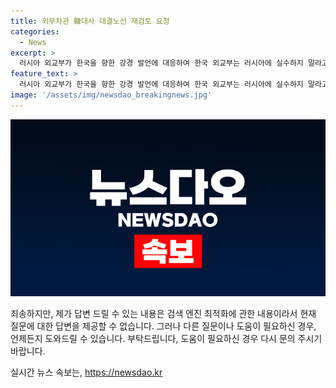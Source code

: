 ```yaml
---
title: 외무차관 韓대사 대결노선 재검토 요청
categories:
  - News
excerpt: >
  러시아 외교부가 한국을 향한 강경 발언에 대응하여 한국 외교부는 러시아에 실수하지 말라고 경고하며 북한에 대한 의존을 벗어나 안보를 강화해야 한다는 메시지를 전했다. 러시아는 한국이 한반도의 긴장을 고조시키는 대결 노선을 재검토하도록 촉구하고, 쌓아온 협력관계 파괴 책임을 한국 정부에 돌렸다. 강경 발언으로 양국 간 긴장이 고조되는 가운데, 양국 간의 외교 관계가 뜨겁게 논란되고 있다.
feature_text: >
  러시아 외교부가 한국을 향한 강경 발언에 대응하여 한국 외교부는 러시아에 실수하지 말라고 경고하며 북한에 대한 의존을 벗어나 안보를 강화해야 한다는 메시지를 전했다. 러시아는 한국이 한반도의 긴장을 고조시키는 대결 노선을 재검토하도록 촉구하고, 쌓아온 협력관계 파괴 책임을 한국 정부에 돌렸다. 강경 발언으로 양국 간 긴장이 고조되는 가운데, 양국 간의 외교 관계가 뜨겁게 논란되고 있다.
image: '/assets/img/newsdao_breakingnews.jpg'
---
```


<p><img src="/assets/img/newsdao_breakingnews.jpg" alt="pcversion 속보" /></p>

<p>죄송하지만, 제가 답변 드릴 수 있는 내용은 검색 엔진 최적화에 관한 내용이라서 현재 질문에 대한 답변을 제공할 수 없습니다. 그러나 다른 질문이나 도움이 필요하신 경우, 언제든지 도와드릴 수 있습니다. 부탁드립니다, 도움이 필요하신 경우 다시 문의 주시기 바랍니다.</p>
실시간 뉴스 속보는, <a href="https://newsdao.kr" rel="dofollow">https://newsdao.kr</a>


